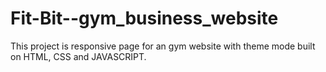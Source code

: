 # Fit-Bit--gym_business_website
This project is responsive  page for an gym website with theme mode built on HTML, CSS and JAVASCRIPT.
